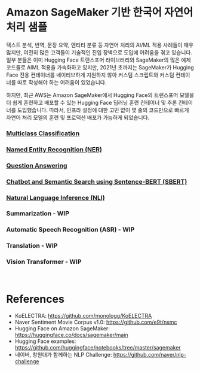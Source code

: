 # Amazon SageMaker 기반 한국어 자연어 처리 샘플

텍스트 분석, 번역, 문장 요약, 엔티티 분류 등 자연어 처리의 AI/ML 적용 사례들이 매우 많지만, 여전히 많은 고객들이 기술적인 진입 장벽으로 도입에 어려움을 겪고 있습니다. 일부 분들은 이미 Hugging Face 트랜스포머 라이브러리와 SageMaker의 많은 예제 코드들로 AIML 적용을 가속화하고 있지만, 2021년 초까지는 SageMaker가 Hugging Face 전용 컨테이너를 네이티브하게 지원하지 않아 커스텀 스크립트와 커스텀 컨테이너를 따로 작성해야 하는 어려움이 있었습니다.

하지만, 최근 AWS는 Amazon SageMaker에서 Hugging Face의 트랜스포머 모델을 더 쉽게 훈련하고 배포할 수 있는 Hugging Face 딥러닝 훈련 컨테이너 및 추론 컨테이너를 도입했습니다. 따라서, 인프라 설정에 대한 고민 없이 몇 줄의 코드만으로 빠르게 자연어 처리 모델의 훈련 및 프로덕션 배포가 가능하게 되었습니다.

### [Multiclass Classification](multiclass-classification)

### [Named Entity Recognition (NER)](named-entity-recognition)

### [Question Answering](question-answering)

### [Chatbot and Semantic Search using Sentence-BERT (SBERT)](sentence-bert-finetuning)

### [Natural Language Inference (NLI)](natural-language-inference)

### Summarization - WIP

### Automatic Speech Recognition (ASR) - WIP

### Translation - WIP

### Vision Transformer - WIP

<br>

# References

- KoELECTRA: https://github.com/monologg/KoELECTRA
- Naver Sentiment Movie Corpus v1.0: https://github.com/e9t/nsmc
- Hugging Face on Amazon SageMaker: https://huggingface.co/docs/sagemaker/main
- Hugging Face examples: https://github.com/huggingface/notebooks/tree/master/sagemaker
- 네이버, 창원대가 함께하는 NLP Challenge: https://github.com/naver/nlp-challenge